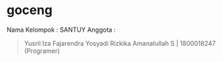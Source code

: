 # goceng

Nama Kelompok : SANTUY
Anggota :
 > Yusril Iza Fajarendra
 > Yosyadi Rizkika Amanatullah S | 1800018247 (Programer)
 > 
 >
 
